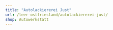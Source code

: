 ```yaml
---
title: "Autolackiererei Just"
url: /leer-ostfriesland/autolackiererei-just/
shop: Autowerkstatt
---
```

